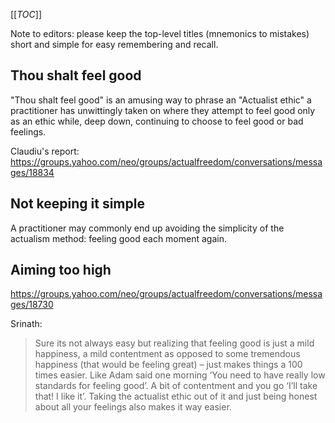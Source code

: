 [[_TOC_]]

Note to editors: please keep the top-level titles (mnemonics to mistakes) short and simple for easy remembering and recall.

## Thou shalt feel good

"Thou shalt feel good" is an amusing way to phrase an "Actualist ethic" a practitioner has unwittingly taken on where they attempt to feel good only as an ethic while, deep down, continuing to choose to feel good or bad feelings.

Claudiu's report: https://groups.yahoo.com/neo/groups/actualfreedom/conversations/messages/18834

## Not keeping it simple

A practitioner may commonly end up avoiding the simplicity of the actualism method: feeling good each moment again.



## Aiming too high

https://groups.yahoo.com/neo/groups/actualfreedom/conversations/messages/18730

Srinath:
> Sure its not always easy but realizing that feeling good is just a mild happiness, a mild contentment as opposed to some tremendous happiness (that would be feeling great) – just  makes things a 100 times easier.  Like Adam said one morning ‘You need to have really low standards for feeling good’.  A bit of contentment and you go ‘I’ll take that! I like it’. Taking the actualist ethic out of it and just being honest about all your feelings also makes it way easier.